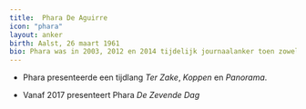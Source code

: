 ```yaml
---
title:  Phara De Aguirre
icon: "phara"
layout: anker
birth: Aalst, 26 maart 1961
bio: Phara was in 2003, 2012 en 2014 tijdelijk journaalanker toen zowel Martine Tanghe en Hanne Decoutere afwezig waren.
---
```


* Phara presenteerde een tijdlang <cite>Ter Zake</cite>, <cite>Koppen</cite> en <cite>Panorama</cite>.

* Vanaf 2017 presenteert Phara <cite>De Zevende Dag</cite>
